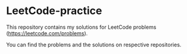 # LeetCode-practice
This repository contains my solutions for LeetCode problems (https://leetcode.com/problems).

You can find the problems and the solutions on respective repositories.
